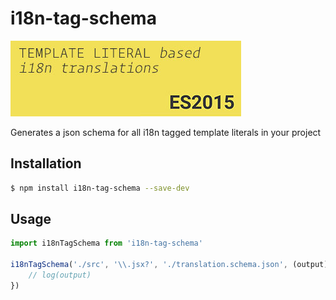 # i18n-tag-schema
![](images/vscode-18n-tag-schema-icon-big.jpg)

Generates a json schema for all i18n tagged template literals in your project


## Installation

```sh
$ npm install i18n-tag-schema --save-dev
```

## Usage
```js
import i18nTagSchema from 'i18n-tag-schema'

i18nTagSchema('./src', '\\.jsx?', './translation.schema.json', (output) => {
    // log(output)
})
```

